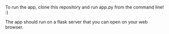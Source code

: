 To run the app, clone this repository and run app.py from the command line! :)

The app should run on a flask server that you can open on your web browser.
